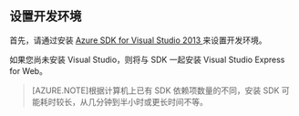 ﻿## <a name="setupdevenv"></a>设置开发环境

首先，请通过安装 [Azure SDK for Visual Studio 2013 ][]来设置开发环境。

如果您尚未安装 Visual Studio，则将与 SDK 一起安装 Visual Studio Express for Web。

>[AZURE.NOTE]根据计算机上已有 SDK 依赖项数量的不同，安装 SDK 可能耗时较长，从几分钟到半小时或更长时间不等。

[Azure SDK for Visual Studio 2013 ]: http://go.microsoft.com/fwlink/?LinkID=324322

<!---HONumber=74-->